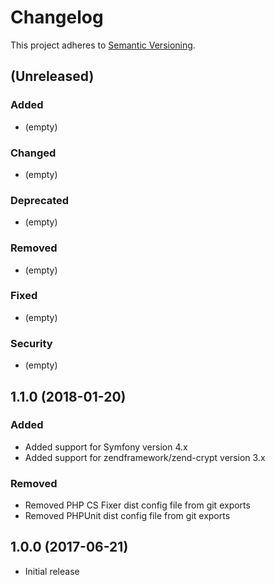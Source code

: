 # Changelog

This project adheres to [Semantic Versioning](http://semver.org/).

## (Unreleased)

### Added

*   (empty)

### Changed

*   (empty)

### Deprecated

*   (empty)

### Removed

*   (empty)

### Fixed

*   (empty)

### Security

*   (empty)

## 1.1.0 (2018-01-20)

### Added

*   Added support for Symfony version 4.x
*   Added support for zendframework/zend-crypt version 3.x

### Removed

*   Removed PHP CS Fixer dist config file from git exports
*   Removed PHPUnit dist config file from git exports

## 1.0.0 (2017-06-21)

*   Initial release
